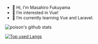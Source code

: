 - 👋 Hi, I’m Masahiro Fukuyama
- 👀 I’m interested in Vue!
- 🌱 I’m currently learning Vue and Laravel.

<!---
masa0113/masa0113 is a ✨ special ✨ repository because its `README.md` (this file) appears on your GitHub profile.
You can click the Preview link to take a look at your changes.
--->

![poison's github stats](https://github-readme-stats.vercel.app/api?username=masa0113)

[![Top used Langs](https://github-readme-stats.vercel.app/api/top-langs/?username=masa0113&layout=compact&theme=tokyonight)](https://github.com/masa0113/)
